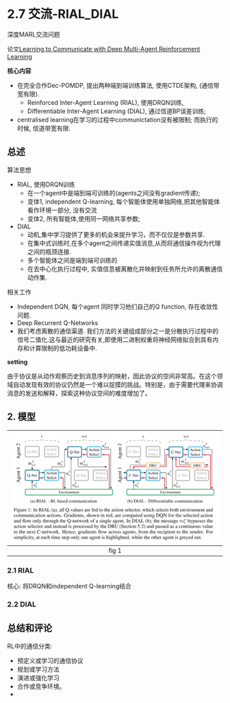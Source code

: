 # 2.7 交流-RIAL_DIAL

深度MARL交流问题

论文[Learning to Communicate with Deep Multi-Agent Reinforcement Learning](https://arxiv.org/pdf/1605.06676.pdf)

**核心内容**

- 在完全合作Dec-POMDP, 提出两种端到端训练算法, 使用CTDE架构, (通信带宽有限).
  - Reinforced Inter-Agent Learning (RIAL), 使用DRQN训练,
  - Differentiable Inter-Agent Learning (DIAL), 通过信道BP误差训练;
- centralised learning在学习的过程中communictation没有被限制; 而执行的时候, 信道带宽有限.

## 总述

算法思想

- RIAL, 使用DRQN训练
  - 在一个agent中是端到端可训练的(agents之间没有gradient传递);
  - 变体1, independent Q-learning, 每个智能体使用单独网络,把其他智能体看作环境一部分, 没有交流
  - 变体2, 所有智能体,使用同一网络共享参数;
- DIAL
  - 动机,集中学习提供了更多的机会来提升学习，而不仅仅是参数共享.
  - 在集中式训练时,在多个agent之间传递实值消息,从而将通信操作视为代理之间的瓶颈连接.
  - 多个智能体之间是端到端可训练的
  - 在去中心化执行过程中, 实值信息被离散化并映射到任务所允许的离散通信动作集.

相关工作

- Independent DQN, 每个agent 同时学习他们自己的Q function, 存在收敛性问题.
- Deep Recurrent Q-Networks
- 我们考虑离散的通信渠道. 我们方法的关键组成部分之一是分散执行过程中的信号二值化.这与最近的研究有关,即使用二进制权重将神经网络拟合到具有内存和计算限制的低功耗设备中.

**setting**

由于协议是从动作观察历史到消息序列的映射，因此协议的空间非常高。在这个领域自动发现有效的协议仍然是一个难以捉摸的挑战。特别是，由于需要代理来协调消息的发送和解释，探索这种协议空间的难度增加了。

## 2. 模型

| ![](img/2020-10-23-16-14-32.png) |
| :------------------------------: |
|              fig 1               |

### 2.1 RIAL 

核心: 将DRQN和independent Q-learning结合

### 2.2 DIAL


## 总结和评论

RL中的通信分类:
  - 预定义或学习的通信协议
  - 规划或学习方法
  - 演进或强化学习
  - 合作或竞争环境。
- 